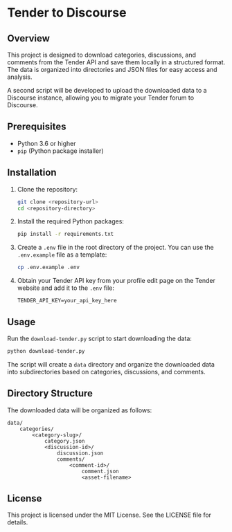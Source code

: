 # Tender to Discourse

## Overview

This project is designed to download categories, discussions, and comments from the Tender API and save them locally in a structured format. The data is organized into directories and JSON files for easy access and analysis.

A second script will be developed to upload the downloaded data to a Discourse instance, allowing you to migrate your Tender forum to Discourse.

## Prerequisites

- Python 3.6 or higher
- `pip` (Python package installer)

## Installation

1. Clone the repository:

    ```sh
    git clone <repository-url>
    cd <repository-directory>
    ```

2. Install the required Python packages:

    ```sh
    pip install -r requirements.txt
    ```

3. Create a `.env` file in the root directory of the project. You can use the `.env.example` file as a template:

    ```sh
    cp .env.example .env
    ```

4. Obtain your Tender API key from your profile edit page on the Tender website and add it to the `.env` file:

    ```env
    TENDER_API_KEY=your_api_key_here
    ```

## Usage

Run the `download-tender.py` script to start downloading the data:

```sh
python download-tender.py
```

The script will create a `data` directory and organize the downloaded data into subdirectories based on categories, discussions, and comments.

## Directory Structure

The downloaded data will be organized as follows:

```text
data/
    categories/
        <category-slug>/
            category.json
            <discussion-id>/
                discussion.json
                comments/
                    <comment-id>/
                        comment.json
                        <asset-filename>
```

## License

This project is licensed under the MIT License. See the LICENSE file for details.
